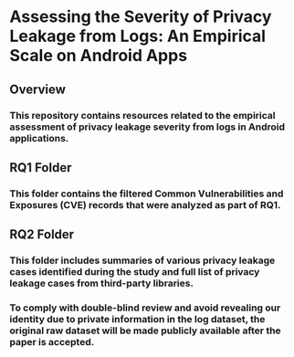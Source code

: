 # Assessing the Severity of Privacy Leakage from Logs: An Empirical Scale on Android Apps

## Overview
### This repository contains resources related to the empirical assessment of privacy leakage severity from logs in Android applications. 

## RQ1 Folder
### This folder contains the filtered Common Vulnerabilities and Exposures (CVE) records that were analyzed as part of RQ1.

## RQ2 Folder
### This folder includes summaries of various privacy leakage cases identified during the study and full list of privacy leakage cases from third-party libraries.


### To comply with double-blind review and avoid revealing our identity due to private information in the log dataset, the original raw dataset will be made publicly available after the paper is accepted.
